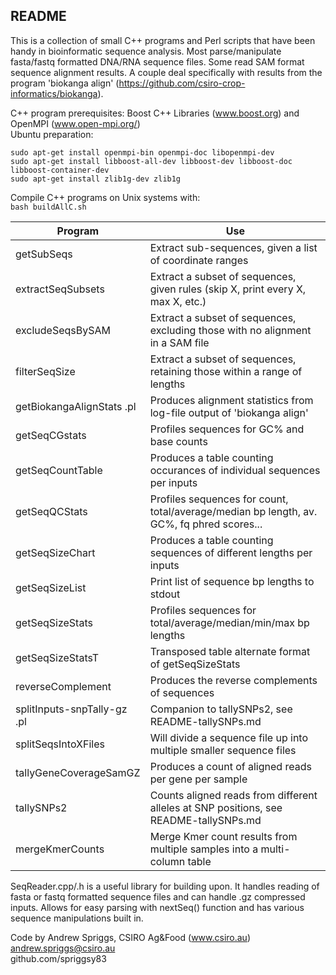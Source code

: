 ## README

This is a collection of small C++ programs and Perl scripts that have been handy in bioinformatic sequence analysis.
Most parse/manipulate fasta/fastq formatted DNA/RNA sequence files. Some read SAM format sequence alignment results.
A couple deal specifically with results from the program 'biokanga align' (https://github.com/csiro-crop-informatics/biokanga).

C++ program prerequisites: Boost C++ Libraries (www.boost.org) and OpenMPI (www.open-mpi.org/)  
Ubuntu preparation:

```
sudo apt-get install openmpi-bin openmpi-doc libopenmpi-dev
sudo apt-get install libboost-all-dev libboost-dev libboost-doc libboost-container-dev
sudo apt-get install zlib1g-dev zlib1g
```

Compile C++ programs on Unix systems with:  
`bash buildAllC.sh`

| Program                     | Use                                                                                       |
| --------------------------- | ----------------------------------------------------------------------------------------- |
| getSubSeqs                  | Extract sub-sequences, given a list of coordinate ranges                                  |
| extractSeqSubsets           | Extract a subset of sequences, given rules (skip X, print every X, max X, etc.)           |
| excludeSeqsBySAM            | Extract a subset of sequences, excluding those with no alignment in a SAM file            |
| filterSeqSize               | Extract a subset of sequences, retaining those within a range of lengths                  |
| getBiokangaAlignStats .pl   | Produces alignment statistics from log-file output of 'biokanga align'                    |
| getSeqCGstats               | Profiles sequences for GC% and base counts                                                |
| getSeqCountTable            | Produces a table counting occurances of individual sequences per inputs                   |
| getSeqQCStats               | Profiles sequences for count, total/average/median bp length, av. GC%, fq phred scores... |
| getSeqSizeChart             | Produces a table counting sequences of different lengths per inputs                       |
| getSeqSizeList              | Print list of sequence bp lengths to stdout                                               |
| getSeqSizeStats             | Profiles sequences for total/average/median/min/max bp lengths                            |
| getSeqSizeStatsT            | Transposed table alternate format of getSeqSizeStats                                      |
| reverseComplement           | Produces the reverse complements of sequences                                             |
| splitInputs-snpTally-gz .pl | Companion to tallySNPs2, see README-tallySNPs.md                                          |
| splitSeqsIntoXFiles         | Will divide a sequence file up into multiple smaller sequence files                       |
| tallyGeneCoverageSamGZ      | Produces a count of aligned reads per gene per sample                                     |
| tallySNPs2                  | Counts aligned reads from different alleles at SNP positions, see README-tallySNPs.md     |
| mergeKmerCounts             | Merge Kmer count results from multiple samples into a multi-column table                  |

SeqReader.cpp/.h is a useful library for building upon.
It handles reading of fasta or fastq formatted sequence files and can handle .gz compressed inputs.
Allows for easy parsing with nextSeq() function and has various sequence manipulations built in.

Code by Andrew Spriggs, CSIRO Ag&Food (www.csiro.au)  
andrew.spriggs@csiro.au  
github.com/spriggsy83
